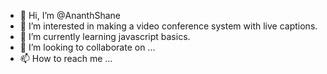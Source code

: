 - 👋 Hi, I’m @AnanthShane
- 👀 I’m interested in making a video conference system with live captions.
- 🌱 I’m currently learning javascript basics.
- 💞️ I’m looking to collaborate on ...
- 📫 How to reach me ...

<!---
AnanthShane/AnanthShane is a ✨ special ✨ repository because its `README.md` (this file) appears on your GitHub profile.
You can click the Preview link to take a look at your changes.
--->
